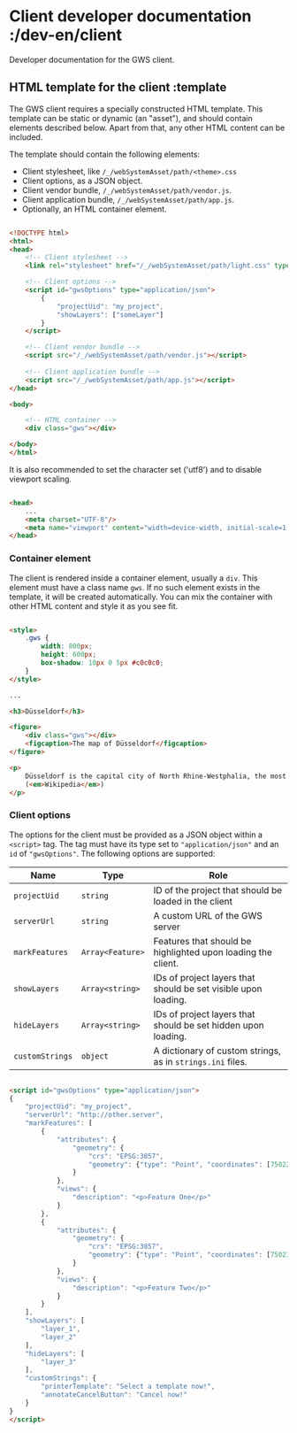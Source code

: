 # Client developer documentation :/dev-en/client

Developer documentation for the GWS client.

## HTML template for the client :template

The GWS client requires a specially constructed HTML template. This template can be static or dynamic (an "asset"), and
should contain elements described below. Apart from that, any other HTML content can be included.

The template should contain the following elements:

- Client stylesheet, like `/_/webSystemAsset/path/<theme>.css`
- Client options, as a JSON object.
- Client vendor bundle, `/_/webSystemAsset/path/vendor.js`.
- Client application bundle, `/_/webSystemAsset/path/app.js`.
- Optionally, an HTML container element.

```html title="Example:"

<!DOCTYPE html>
<html>
<head>
    <!-- Client stylesheet -->
    <link rel="stylesheet" href="/_/webSystemAsset/path/light.css" type="text/css"/>

    <!-- Client options -->
    <script id="gwsOptions" type="application/json">
        {
            "projectUid": "my_project",
            "showLayers": ["someLayer"]
        }
    </script>

    <!-- Client vendor bundle -->
    <script src="/_/webSystemAsset/path/vendor.js"></script>
    
    <!-- Client application bundle -->
    <script src="/_/webSystemAsset/path/app.js"></script>
</head>

<body>

    <!-- HTML container -->
    <div class="gws"></div>

</body>
</html>
```

It is also recommended to set the character set ('utf8') and to disable viewport scaling.

```html

<head>
    ...
    <meta charset="UTF-8"/>
    <meta name="viewport" content="width=device-width, initial-scale=1, maximum-scale=1, user-scalable=0"/>
</head>
```

### Container element

The client is rendered inside a container element, usually a `div`. This element must have a class name `gws`. If no
such element exists in the template, it will be created automatically. You can mix the container with other HTML content
and style it as you see fit.

```html title="Example:"

<style>
    .gws {
        width: 800px;
        height: 600px;
        box-shadow: 10px 0 5px #c0c0c0;
    }
</style>

...

<h3>Düsseldorf</h3>

<figure>
    <div class="gws"></div>
    <figcaption>The map of Düsseldorf</figcaption>
</figure>

<p>
    Düsseldorf is the capital city of North Rhine-Westphalia, the most populous state of Germany.
    (<em>Wikipedia</em>)
</p>

```

### Client options

The options for the client must be provided as a JSON object within a `<script>` tag. The tag must have its type set
to `"application/json"` and an `id` of `"gwsOptions"`. The following options are supported:

| Name            | Type             | Role                                                           |
|-----------------|------------------|----------------------------------------------------------------|
| `projectUid`    | `string`         | ID of the project that should be loaded in the client          |
| `serverUrl`     | `string`         | A custom URL of the GWS server                                 |
| `markFeatures`  | `Array<Feature>` | Features that should be highlighted upon loading the client.   |
| `showLayers`    | `Array<string>`  | IDs of project layers that should be set visible upon loading. |
| `hideLayers`    | `Array<string>`  | IDs of project layers that should be set hidden upon loading.  |
| `customStrings` | `object`         | A dictionary of custom strings, as in `strings.ini` files.     |

```html title="Example:"

<script id="gwsOptions" type="application/json">
{
    "projectUid": "my_project",
    "serverUrl": "http://other.server",
    "markFeatures": [
        {
            "attributes": {
                "geometry": {
                    "crs": "EPSG:3857",
                    "geometry": {"type": "Point", "coordinates": [750220, 6674533]}
                }
            },
            "views": {
                "description": "<p>Feature One</p>"
            }
        },
        {
            "attributes": {
                "geometry": {
                    "crs": "EPSG:3857",
                    "geometry": {"type": "Point", "coordinates": [750230, 6674593]}
                }
            },
            "views": {
                "description": "<p>Feature Two</p>"
            }
        }
    ],
    "showLayers": [
        "layer_1",
        "layer_2"
    ],
    "hideLayers": [
        "layer_3"
    ],
    "customStrings": {
        "printerTemplate": "Select a template now!",
        "annotateCancelButton": "Cancel now!"
    }
}
</script>
```
